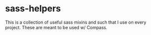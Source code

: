 sass-helpers
============

This is a collection of useful sass mixins and such that I use on every project. These are meant to be used w/ Compass.